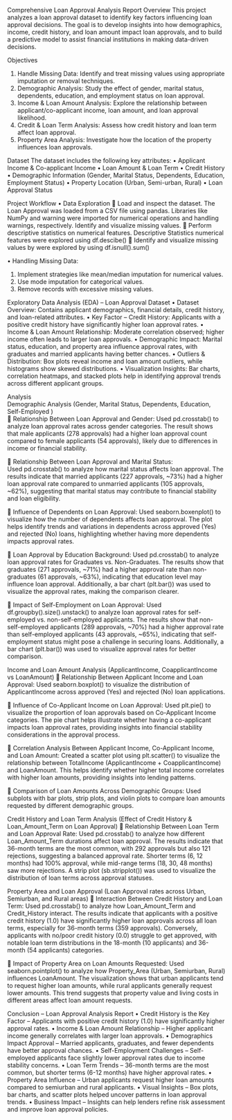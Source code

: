                                                                                                                           
Comprehensive Loan Approval Analysis Report
Overview
This project analyzes a loan approval dataset to identify key factors influencing loan approval decisions. The goal is to develop insights into how demographics, income, credit history, and loan amount impact loan approvals, and to build a predictive model to assist financial institutions in making data-driven decisions.


Objectives
1.	Handle Missing Data: Identify and treat missing values using appropriate imputation or removal techniques.
2.	Demographic Analysis: Study the effect of gender, marital status, dependents, education, and employment status on loan approval.
3.	Income & Loan Amount Analysis: Explore the relationship between applicant/co-applicant income, loan amount, and loan approval likelihood.
4.	Credit & Loan Term Analysis: Assess how credit history and loan term affect loan approval.
5.	Property Area Analysis: Investigate how the location of the property influences loan approvals.

   
Dataset
The dataset includes the following key attributes:
•	Applicant Income & Co-applicant Income
•	Loan Amount & Loan Term
•	Credit History
•	Demographic Information (Gender, Marital Status, Dependents, Education, Employment Status)
•	Property Location (Urban, Semi-urban, Rural)
•	Loan Approval Status

Project Workflow
•	Data Exploration
	Load and inspect the dataset.                                                                                              The Loan Approval was loaded from a CSV file using pandas. Libraries like NumPy and warning were imported for numerical operations and handling warnings, respectively. Identify and visualize missing values.
	Perform descriptive statistics on numerical features.
Descriptive Statistics numerical features were explored using
df.descibe()
	Identify and visualize missing values by were explored by using df.isnull().sum()

•	Handling Missing Data:
1.	Implement strategies like mean/median imputation for numerical values.
2.	Use mode imputation for categorical values.
3.	Remove records with excessive missing values.

Exploratory Data Analysis (EDA) – Loan Approval Dataset
•	Dataset Overview: Contains applicant demographics, financial details, credit history, and loan-related attributes.
•	Key Factor – Credit History: Applicants with a positive credit history have significantly higher loan approval rates.
•	Income & Loan Amount Relationship: Moderate correlation observed; higher income often leads to larger loan approvals.
•	Demographic Impact: Marital status, education, and property area influence approval rates, with graduates and married applicants having better chances.
•	Outliers & Distribution: Box plots reveal income and loan amount outliers, while histograms show skewed distributions.
•	Visualization Insights: Bar charts, correlation heatmaps, and stacked plots help in identifying approval trends across different applicant groups.

Analysis         
Demographic Analysis (Gender, Marital Status, Dependents, Education, Self-Employed )     
	Relationship Between Loan Approval and Gender:
 Used pd.crosstab() to analyze loan approval rates across gender categories. The result shows that male applicants (278 approvals) had a higher loan approval count compared to female applicants (54 approvals), likely due to differences in income or financial stability.
   
	Relationship Between Loan Approval and Marital Status:   
Used pd.crosstab() to analyze how marital status affects loan approval. The results indicate that married applicants (227 approvals, ~73%) had a higher loan approval rate compared to unmarried applicants (105 approvals, ~62%), suggesting that marital status may contribute to financial stability and loan eligibility.

	Influence of Dependents on Loan Approval:
Used seaborn.boxenplot() to visualize how the number of dependents affects loan approval. The plot helps identify trends and variations in dependents across approved (Yes) and rejected (No) loans, highlighting whether having more dependents impacts approval rates.

	Loan Approval by Education Background:
 Used pd.crosstab() to analyze loan approval rates for Graduates vs. Non-Graduates. The results show that graduates (271 approvals, ~71%) had a higher approval rate than non-graduates (61 approvals, ~63%), indicating that education level may influence loan approval. Additionally, a bar chart (plt.bar()) was used to visualize the approval rates, making the comparison clearer.

	Impact of Self-Employment on Loan Approval:
 Used df.groupby().size().unstack() to analyze loan approval rates for self-employed vs. non-self-employed applicants. The results show that non-self-employed applicants (289 approvals, ~70%) had a higher approval rate than self-employed applicants (43 approvals, ~65%), indicating that self-employment status might pose a challenge in securing loans. Additionally, a bar chart (plt.bar()) was used to visualize approval rates for better comparison.
         
Income and Loan Amount Analysis (ApplicantIncome, CoapplicantIncome vs LoanAmount)
	Relationship Between Applicant Income and Loan Approval:
 Used seaborn.boxplot() to visualize the distribution of ApplicantIncome across approved (Yes) and rejected (No) loan applications. 

	Influence of Co-Applicant Income on Loan Approval:
Used plt.pie() to visualize the proportion of loan approvals based on Co-Applicant Income categories. The pie chart helps illustrate whether having a co-applicant impacts loan approval rates, providing insights into financial stability considerations in the approval process.

	Correlation Analysis Between Applicant Income, Co-Applicant Income, and Loan Amount:
Created a scatter plot using plt.scatter() to visualize the relationship between TotalIncome (ApplicantIncome + CoapplicantIncome) and LoanAmount. This helps identify whether higher total income correlates with higher loan amounts, providing insights into lending patterns.

	Comparison of Loan Amounts Across Demographic Groups: 
Used subplots with bar plots, strip plots, and violin plots to compare loan amounts requested by different demographic groups.

Credit History and Loan Term Analysis (Effect of Credit History & Loan_Amount_Term on Loan Approval)
	Relationship Between Loan Term and Loan Approval Rate: Used pd.crosstab() to analyze how different Loan_Amount_Term durations affect loan approval. The results indicate that 36-month terms are the most common, with 292 approvals but also 121 rejections, suggesting a balanced approval rate. Shorter terms (6, 12 months) had 100% approval, while mid-range terms (18, 30, 48 months) saw more rejections. A strip plot (sb.stripplot()) was used to visualize the distribution of loan terms across approval statuses.
     
Property Area and Loan Approval (Loan Approval rates across Urban, Semiurban, and Rural areas)
	Interaction Between Credit History and Loan Term:
Used pd.crosstab() to analyze how Loan_Amount_Term and Credit_History interact. The results indicate that applicants with a positive credit history (1.0) have significantly higher loan approvals across all loan terms, especially for 36-month terms (359 approvals). Conversely, applicants with no/poor credit history (0.0) struggle to get approved, with notable loan term distributions in the 18-month (10 applicants) and 36-month (54 applicants) categories.

	Impact of Property Area on Loan Amounts Requested:
 Used seaborn.pointplot() to analyze how Property_Area (Urban, Semiurban, Rural) influences LoanAmount. The visualization shows that urban applicants tend to request higher loan amounts, while rural applicants generally request lower amounts. This trend suggests that property value and living costs in different areas affect loan amount requests.

Conclusion – Loan Approval Analysis Report
•	Credit History is the Key Factor – Applicants with positive credit history (1.0) have significantly higher approval rates.
•	Income & Loan Amount Relationship – Higher applicant income generally correlates with larger loan approvals.
•	Demographics Impact Approval – Married applicants, graduates, and fewer dependents have better approval chances.
•	Self-Employment Challenges – Self-employed applicants face slightly lower approval rates due to income stability concerns.
•	Loan Term Trends – 36-month terms are the most common, but shorter terms (6-12 months) have higher approval rates.
•	Property Area Influence – Urban applicants request higher loan amounts compared to semiurban and rural applicants.
•	Visual Insights – Box plots, bar charts, and scatter plots helped uncover patterns in loan approval trends.
•	Business Impact – Insights can help lenders refine risk assessment and improve loan approval policies. 


